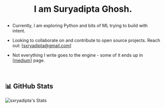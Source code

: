

# <p align="center">I am Suryadipta Ghosh.</p>




- Currently, I am exploring Python and bits of ML trying to build with intent.

- Looking to collaborate on and contribute to open source projects. Reach out: [sxryadipta@gmail.com]

- Not everything I write goes to the engine - some of it ends up in [[medium](https://medium.com/@sxryadipta)] page. 

 

&nbsp;




## 📊 GitHub Stats

![sxryadipta's Stats](https://github-readme-stats.vercel.app/api?username=sxryadipta&theme=vision-friendly-dark&show_icons=true&hide_border=false&count_private=true)


 
</div>



###
